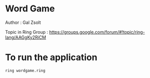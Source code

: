 Word Game
=========

Author : Gal Zsolt 

Topic in Ring Group : https://groups.google.com/forum/#!topic/ring-lang/AAGgKy2RiCM

# To run the application

	ring wordgame.ring
